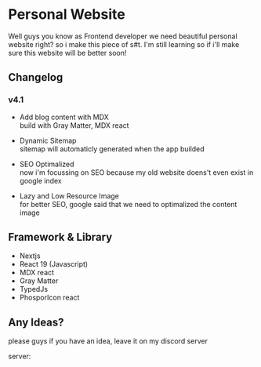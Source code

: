 # Personal Website 

Well guys you know as Frontend developer we need beautiful personal website right? so i make this piece of s#t. I'm still learning so if i'll make sure this website will be better soon!

## Changelog

### v4.1

- Add blog content with MDX <br />
  build with Gray Matter, MDX react

- Dynamic Sitemap <br />
sitemap will automaticly generated when the app builded

- SEO Optimalized <br />
  now i'm focussing on SEO because my old website doens't even exist in google index

- Lazy and Low Resource Image <br />
  for better SEO, google said that we need to optimalized the content image

## Framework & Library 
- Nextjs 
- React 19 (Javascript)
- MDX react
- Gray Matter
- TypedJs
- PhosporIcon react

## Any Ideas?
please guys if you have an idea, leave it on my discord server 

server: 
